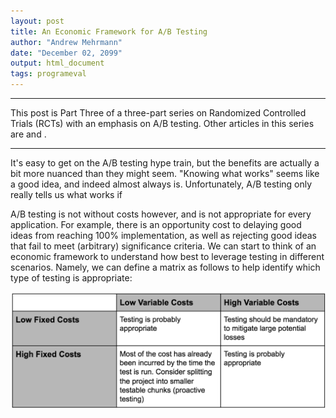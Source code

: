 ```yaml
---
layout: post
title: An Economic Framework for A/B Testing
author: "Andrew Mehrmann"
date: "December 02, 2099"
output: html_document
tags: programeval
---
```


---

This post is Part Three of a three-part series on Randomized Controlled Trials (RCTs) with an emphasis on A/B testing. Other articles in this series are []() and []().

---

It's easy to get on the A/B testing hype train, but the benefits are actually a bit more nuanced than they might seem. "Knowing what works" seems like a good idea, and indeed almost always is. Unfortunately, A/B testing only really tells us what works if

A/B testing is not without costs however, and is not appropriate for every application. For example, there is an opportunity cost to delaying good ideas from reaching 100% implementation, as well as rejecting good ideas that fail to meet (arbitrary) significance criteria. We can start to think of an economic framework to understand how best to leverage testing in different scenarios. Namely, we can define a matrix as follows to help identify which type of testing is appropriate:

![](/figs/2019-11-25-ab-tests-make-sense/ab-table.png)
